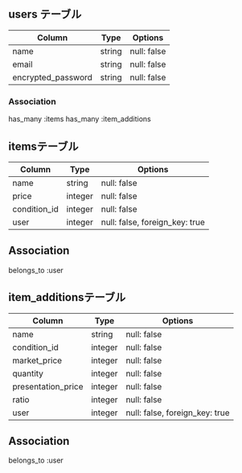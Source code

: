 ## users テーブル

| Column               | Type   | Options                       |
| -------------------- | ------ | ----------------------------- |
| name                 | string | null: false                   |
| email                | string | null: false                   |
| encrypted_password   | string | null: false                   |

### Association
has_many :items
has_many :item_additions

## itemsテーブル

| Column       | Type    | Options                        |
| ------------ | ------- | ------------------------------ |
| name         | string  | null: false                    |
| price        | integer | null: false                    |
| condition_id | integer | null: false                    |
| user         | integer | null: false, foreign_key: true |

## Association
belongs_to :user

## item_additionsテーブル

| Column             | Type    | Options                        |
| ------------------ | ------- | ------------------------------ |
| name               | string  | null: false                    |
| condition_id       | integer | null: false                    |
| market_price       | integer | null: false                    |
| quantity           | integer | null: false                    |
| presentation_price | integer | null: false                    |
| ratio              | integer | null: false                    |
| user               | integer | null: false, foreign_key: true |

## Association
belongs_to :user